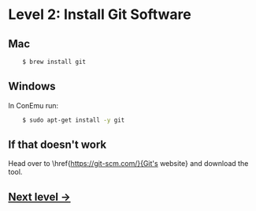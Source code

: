 # Level 2: Install Git Software

## Mac

```bash
    $ brew install git
```

## Windows

In ConEmu run:

```bash
    $ sudo apt-get install -y git
```

## If that doesn't work

Head over to \href{https://git-scm.com/}{Git's website} and download the tool.

## [Next level →](02-github.md)